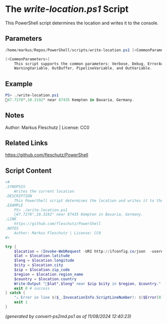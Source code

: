 The *write-location.ps1* Script
===========================

This PowerShell script determines the location and writes it to the console.

Parameters
----------
```powershell
/home/markus/Repos/PowerShell/scripts/write-location.ps1 [<CommonParameters>]

[<CommonParameters>]
    This script supports the common parameters: Verbose, Debug, ErrorAction, ErrorVariable, WarningAction, 
    WarningVariable, OutBuffer, PipelineVariable, and OutVariable.
```

Example
-------
```powershell
PS> ./write-location.ps1
📍47.7278°,10.3192° near 87435 Kempten in Bavaria, Germany.

```

Notes
-----
Author: Markus Fleschutz | License: CC0

Related Links
-------------
https://github.com/fleschutz/PowerShell

Script Content
--------------
```powershell
<#
.SYNOPSIS
	Writes the current location 
.DESCRIPTION
	This PowerShell script determines the location and writes it to the console.
.EXAMPLE
	PS> ./write-location.ps1
	📍47.7278°,10.3192° near 87435 Kempten in Bavaria, Germany.
.LINK
	https://github.com/fleschutz/PowerShell
.NOTES
	Author: Markus Fleschutz | License: CC0
#>

try {
	$location = (Invoke-WebRequest -URI http://ifconfig.co/json  -userAgent "curl" -useBasicParsing).Content | ConvertFrom-Json
	$lat = $location.latitude
	$long = $location.longitude
	$city = $location.city
	$zip = $location.zip_code
	$region = $location.region_name
	$country = $location.country
	Write-Output "📍$lat°,$long° near $zip $city in $region, $country."
	exit 0 # success
} catch {
	"⚠️ Error in line $($_.InvocationInfo.ScriptLineNumber): $($Error[0])"
	exit 1
}
```

*(generated by convert-ps2md.ps1 as of 11/08/2024 12:40:23)*
